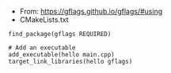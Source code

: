 - From: https://gflags.github.io/gflags/#using
- CMakeLists.txt

```
find_package(gflags REQUIRED)

# Add an executable
add_executable(hello main.cpp)
target_link_libraries(hello gflags)
```